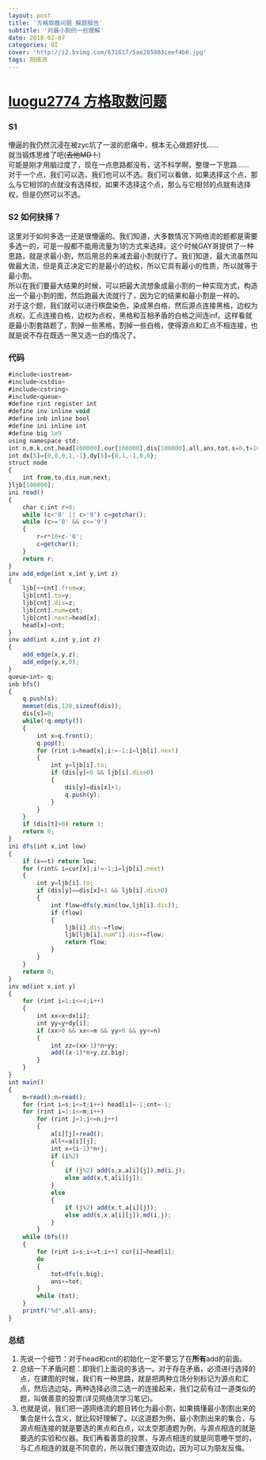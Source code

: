 ```yaml
---
layout: post
title: '方格取数问题 解题报告'
subtitle: '对最小割的一些理解'
date: 2018-02-07
categories: OI
cover: 'http://i2.bvimg.com/631617/5ae285983ceef4b6.jpg'
tags: 网络流
---
```

# [luogu2774 方格取数问题](https://www.luogu.org/problemnew/show/P2774)
### S1
懵逼的我仍然沉浸在被zyc坑了一波的悲痛中，根本无心做题好伐……    
就当锻炼思维了吧(~~去他MD！~~)    
可能是刚才用脑过度了，现在一点思路都没有，这不科学啊，整理一下思路……    
对于一个点，我们可以选，我们也可以不选。我们可以看做，如果选择这个点，那么与它相邻的点就没有选择权，如果不选择这个点，那么与它相邻的点就有选择权，但是仍然可以不选。  
### S2 如何抉择？
这里对于如何多选一还是很懵逼的。我们知道，大多数情况下网络流的题都是需要多选一的，可是一般都不能用流量为1的方式来选择。这个时候GAY哥提供了一种思路，就是求最小割，然后用总的来减去最小割就行了。我们知道，最大流虽然叫做最大流，但是真正决定它的是最小的边权，所以它具有最小的性质，所以就等于最小割。    
所以在我们要最大结果的时候，可以把最大流想象成最小割的一种实现方式，构造出一个最小割的图，然后跑最大流就行了，因为它的结果和最小割是一样的。    
对于这个题，我们就可以进行棋盘染色，染成黑白格，然后源点连接黑格，边权为点权，汇点连接白格，边权为点权，黑格和互相矛盾的白格之间连inf。这样看就是最小割套路题了，割掉一些黑格，割掉一些白格，使得源点和汇点不相连接，也就是说不存在既选一黑又选一白的情况了。    
### 代码
```JavaScript
#include<iostream>
#include<cstdio>
#include<cstring>
#include<queue>
#define rint register int
#define inv inline void
#define inb inline bool
#define ini inline int
#define big 1e9
using namespace std;
int n,m,k,cnt,head[100000],cur[100000],dis[100000],all,ans,tot,s=0,t=10001,a[101][101];
int dx[5]={0,0,0,1,-1},dy[5]={0,1,-1,0,0};
struct node
{
    int from,to,dis,num,next;
}ljb[100000];
ini read()
{
    char c;int r=0;
    while (c<'0' || c>'9') c=getchar();
    while (c>='0' && c<='9')
    {
        r=r*10+c-'0';
        c=getchar();
    }
    return r;
}
inv add_edge(int x,int y,int z)
{
    ljb[++cnt].from=x;
    ljb[cnt].to=y;
    ljb[cnt].dis=z;
    ljb[cnt].num=cnt;
    ljb[cnt].next=head[x];
    head[x]=cnt;
}
inv add(int x,int y,int z)
{
	add_edge(x,y,z);
	add_edge(y,x,0);
}
queue<int> q;
inb bfs()
{
    q.push(s);
    memset(dis,128,sizeof(dis));
    dis[s]=0;
    while(!q.empty())
    {
        int x=q.front();
        q.pop();
        for (rint i=head[x];i!=-1;i=ljb[i].next)
        {
            int y=ljb[i].to;	
            if (dis[y]<0 && ljb[i].dis>0)
            {
                dis[y]=dis[x]+1;
                q.push(y);
            }
        }
    }
    if (dis[t]>0) return 1;
    return 0;
}
ini dfs(int x,int low)
{
    if (x==t) return low;
    for (rint& i=cur[x];i!=-1;i=ljb[i].next)
    {
        int y=ljb[i].to;
        if (dis[y]==dis[x]+1 && ljb[i].dis>0)
        {
            int flow=dfs(y,min(low,ljb[i].dis));
            if (flow)
            {
                ljb[i].dis-=flow;
                ljb[ljb[i].num^1].dis+=flow;
                return flow;
            }
        }
    } 
    return 0;
} 
inv md(int x,int y)
{
	for (rint i=1;i<=4;i++)
	{
		int xx=x+dx[i];
		int yy=y+dy[i];
		if (xx>0 && xx<=m && yy>0 && yy<=n)
		{
			int zz=(xx-1)*n+yy;
			add((x-1)*n+y,zz,big);
		}
	}
}
int main()
{
	m=read();n=read();
	for (rint i=s;i<=t;i++) head[i]=-1;cnt=-1;
	for (rint i=1;i<=m;i++)
		for (rint j=1;j<=n;j++)
		{
			a[i][j]=read();
			all+=a[i][j]; 
			int x=(i-1)*n+j;
			if (i%2) 
			{
				if (j%2) add(s,x,a[i][j]),md(i,j);
				else add(x,t,a[i][j]);
			}
			else
			{
				if (j%2) add(x,t,a[i][j]);
				else add(s,x,a[i][j]),md(i,j);
			}
		}
	while (bfs())
	{
		for (rint i=s;i<=t;i++) cur[i]=head[i];
		do
		{
			tot=dfs(s,big);
			ans+=tot;
		}
		while (tot);
	}
	printf("%d",all-ans);
}
```
### 总结
1.  先说一个细节：对于head和cnt的初始化一定不要忘了在**所有**add的前面。    
2.  总结一下矛盾问题：即我们上面说的多选一。对于存在矛盾，必须进行选择的点，在建图的时候，我们有一种思路，就是把两种立场分别标记为源点和汇点，然后选边站，两种选择必须二选一的连接起来，我们之前有过一道类似的题，叫做善意的投票(详见网络流学习笔记)。
3.  也就是说，我们把一道网络流的题目转化为最小割，如果搞懂最小割割出来的集合是什么含义，就比较好理解了。以这道题为例，最小割割出来的集合，与源点相连接的就是要选的黑点和白点，以太空那道题为例，与源点相连的就是要选的实验和仪器。我们再看善意的投票，与源点相连的就是同意睡午觉的，与汇点相连的就是不同意的，所以我们要连双向边，因为可以为朋友反悔。
